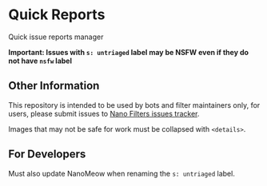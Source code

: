 # Quick Reports

Quick issue reports manager

**Important: Issues with `s: untriaged` label may be NSFW even if they do not
have `nsfw` label**

## Other Information

This repository is intended to be used by bots and filter maintainers only,
for users, please submit issues to
[Nano Filters issues tracker](https://github.com/NanoAdblocker/NanoFilters/issues).

Images that may not be safe for work must be collapsed with `<details>`.

## For Developers

Must also update NanoMeow when renaming the `s: untriaged` label.
